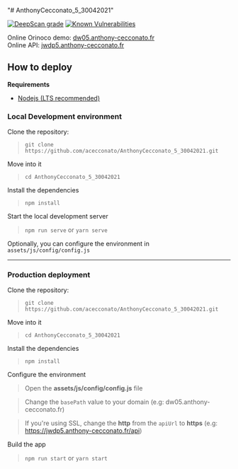 "# AnthonyCecconato_5_30042021" 

[![DeepScan grade](https://deepscan.io/api/teams/14397/projects/17524/branches/404625/badge/grade.svg)](https://deepscan.io/dashboard#view=project&tid=14397&pid=17524&bid=404625)
[![Known Vulnerabilities](https://snyk.io/test/github/acecconato/AnthonyCecconato_5_30042021/badge.svg)](https://snyk.io/test/github/acecconato/AnthonyCecconato_5_30042021)

Online Orinoco demo: [dw05.anthony-cecconato.fr](https://dw05.anthony-cecconato.fr/) \
Online API: [jwdp5.anthony-cecconato.fr](http://jwdp5.anthony-cecconato.fr)

## How to deploy

**Requirements**
- [Nodejs (LTS recommended)](https://nodejs.org/en/)

### Local Development environment

Clone the repository:
> `git clone https://github.com/acecconato/AnthonyCecconato_5_30042021.git`

Move into it
> `cd AnthonyCecconato_5_30042021`

Install the dependencies
> `npm install`

Start the local development server

> `npm run serve` or `yarn serve`

Optionally, you can configure the environment in `assets/js/config/config.js`

---

### Production deployment

Clone the repository:
> `git clone https://github.com/acecconato/AnthonyCecconato_5_30042021.git`
> 
Move into it
> `cd AnthonyCecconato_5_30042021`

Install the dependencies
> `npm install`
> 
Configure the environment
> Open the **assets/js/config/config.js** file

> Change the `basePath` value to your domain (e.g: dw05.anthony-cecconato.fr)
 
> If you're using SSL, change the **http** from the `apiUrl` to **https** (e.g: https://jwdp5.anthony-cecconato.fr/api)

Build the app
> `npm run start` or `yarn start`
